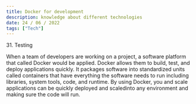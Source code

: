 ```yaml
---
title: Docker for development
description: knowledge about different technologies
date: 24 / 06 / 2022
tags: ["Tech"]
---
```


<p>31. Testing</p>

<p> 
When a team of developers are working on a project, a software platform that called Docker would be applied. Docker allows them to build, test, and deploy applications quickly. It packages software into standardized units called containers that have everything the software needs to run including libraries, system tools, code, and runtime. By using Docker, you  and scale applications can be quickly deployed and scaledinto any environment and making sure the code will run.
</p>


<img src="/Blog/20220623-1.png" alt="">
<img src="/Blog/20220623-2.png" alt="">
